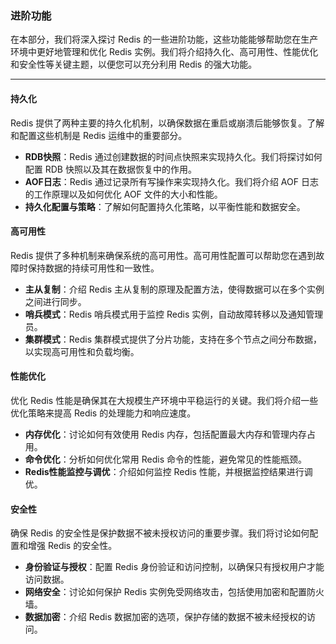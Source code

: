### 进阶功能

在本部分，我们将深入探讨 Redis 的一些进阶功能，这些功能能够帮助您在生产环境中更好地管理和优化 Redis 实例。我们将介绍持久化、高可用性、性能优化和安全性等关键主题，以便您可以充分利用 Redis 的强大功能。

---

#### 持久化

Redis 提供了两种主要的持久化机制，以确保数据在重启或崩溃后能够恢复。了解和配置这些机制是 Redis 运维中的重要部分。

- **RDB快照**：Redis 通过创建数据的时间点快照来实现持久化。我们将探讨如何配置 RDB 快照以及其在数据恢复中的作用。
- **AOF日志**：Redis 通过记录所有写操作来实现持久化。我们将介绍 AOF 日志的工作原理以及如何优化 AOF 文件的大小和性能。
- **持久化配置与策略**：了解如何配置持久化策略，以平衡性能和数据安全。

#### 高可用性

Redis 提供了多种机制来确保系统的高可用性。高可用性配置可以帮助您在遇到故障时保持数据的持续可用性和一致性。

- **主从复制**：介绍 Redis 主从复制的原理及配置方法，使得数据可以在多个实例之间进行同步。
- **哨兵模式**：Redis 哨兵模式用于监控 Redis 实例，自动故障转移以及通知管理员。
- **集群模式**：Redis 集群模式提供了分片功能，支持在多个节点之间分布数据，以实现高可用性和负载均衡。

#### 性能优化

优化 Redis 性能是确保其在大规模生产环境中平稳运行的关键。我们将介绍一些优化策略来提高 Redis 的处理能力和响应速度。

- **内存优化**：讨论如何有效使用 Redis 内存，包括配置最大内存和管理内存占用。
- **命令优化**：分析如何优化常用 Redis 命令的性能，避免常见的性能瓶颈。
- **Redis性能监控与调优**：介绍如何监控 Redis 性能，并根据监控结果进行调优。

#### 安全性

确保 Redis 的安全性是保护数据不被未授权访问的重要步骤。我们将讨论如何配置和增强 Redis 的安全性。

- **身份验证与授权**：配置 Redis 身份验证和访问控制，以确保只有授权用户才能访问数据。
- **网络安全**：讨论如何保护 Redis 实例免受网络攻击，包括使用加密和配置防火墙。
- **数据加密**：介绍 Redis 数据加密的选项，保护存储的数据不被未经授权的访问。

